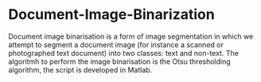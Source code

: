 # Document-Image-Binarization
Document image binarisation is a form of image segmentation in which we attempt to segment a document image (for instance a scanned or photographed text document) into two classes: text and non-text.
The algoritmh to perform the image binarisation is the Otsu thresholding algorithm, the script is developed in Matlab.

